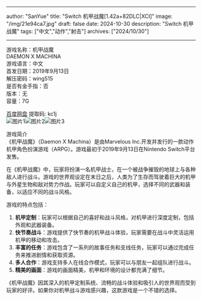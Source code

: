 
---
author: "SanYue"
title: "Switch 机甲战魔[1.42a+82DLC|XCI]"
image: "/img/21e94ca7.jpg"
draft: false
date: 2024-10-30
description: "Switch 机甲战魔"
tags: ["中文","动作","射击"]
archives: ["2024/10/30"]

---

游戏名称：机甲战魔   
DAEMON X MACHINA    
游戏语言：中文  
首发日期：2019年9月13日  
解压密码：wing515  
是否有金手指：否  
版本：无   
容量：7G

[百度网盘](https://pan.baidu.com/s/17iwKp-ENnFw5suFKvsJQPA) 提取码: kc1j  
![图片1](/img/7854275a.jpg)![图片2](/img/3ed0dcac.jpg)![图片3](/img/1cd032c4.jpg)  

游戏简介  
《机甲战魔》（Daemon X Machina）是由Marvelous Inc.开发并发行的一款动作机甲角色扮演游戏（ARPG）。游戏最初于2019年9月13日在Nintendo Switch平台发售。

在《机甲战魔》中，玩家将扮演一名机甲战士，在一个被战争摧毁的地球上与各种敌人进行战斗。游戏的世界观设定在末日之后，人类为了生存而驾驶着巨大的机甲与外星生物和敌对势力作战。玩家可以自定义自己的机甲，选择不同的武器和装备，以适应不同的战斗风格。

游戏的特点包括：
1. **机甲定制**：玩家可以根据自己的喜好和战斗风格，对机甲进行深度定制，包括外观和武器装备。
2. **快节奏战斗**：游戏提供了快节奏的机甲战斗体验，玩家需要在战斗中灵活运用机甲的移动和攻击。
3. **丰富的任务**：游戏包含了一系列的故事任务和支线任务，玩家可以通过完成任务来推进剧情和获取资源。
4. **多人合作**：游戏支持多人在线合作模式，玩家可以与朋友一起组队进行战斗。
5. **精美的画面**：游戏的画面精美，机甲和环境的设计都充满了细节。

《机甲战魔》因其深入的机甲定制系统、流畅的战斗体验和吸引人的世界观而受到玩家的好评。如果你对机甲战斗游戏感兴趣，这款游戏是一个不错的选择。
